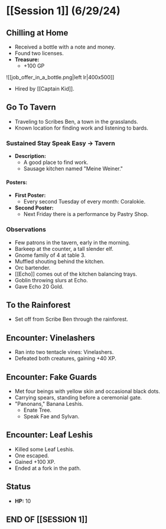 # [[Session 1]] (6/29/24)

## Chilling at Home
- Received a bottle with a note and money.
- Found two licenses.
- **Treasure:**
  - +100 GP

![[job_offer_in_a_bottle.png|left lr|400x500]]

- Hired by [[Captain Kid]].

## Go To Tavern
- Traveling to Scribes Ben, a town in the grasslands.
- Known location for finding work and listening to bards.

### Sustained Stay Speak Easy -> Tavern
- **Description:**
  - A good place to find work.
  - Sausage kitchen named "Meine Weiner."

#### Posters:
- **First Poster:**
  - Every second Tuesday of every month: Coralokie.
- **Second Poster:**
  - Next Friday there is a performance by Pastry Shop.

### Observations
- Few patrons in the tavern, early in the morning.
- Barkeep at the counter, a tall slender elf.
- Gnome family of 4 at table 3.
- Muffled shouting behind the kitchen.
- Orc bartender.
- [[Echo]] comes out of the kitchen balancing trays.
- Goblin throwing slurs at Echo.
- Gave Echo 20 Gold.

## To the Rainforest
- Set off from Scribe Ben through the rainforest.

## Encounter: Vinelashers
- Ran into two tentacle vines: Vinelashers.
- Defeated both creatures, gaining +40 XP.

## Encounter: Fake Guards
- Met four beings with yellow skin and occasional black dots.
- Carrying spears, standing before a ceremonial gate.
- "Panonans," Banana Leshis.
  - Enate Tree.
  - Speak Fae and Sylvan.

## Encounter: Leaf Leshis
- Killed some Leaf Leshis.
- One escaped.
- Gained +100 XP.
- Ended at a fork in the path.

## Status
- **HP:** 10

## END OF [[SESSION 1]]
